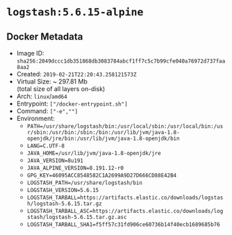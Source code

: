 # `logstash:5.6.15-alpine`

## Docker Metadata

- Image ID: `sha256:2049dccc1db351868db3083784abcf1ff7c5c7b99cfe040a76972d737faa8aa2`
- Created: `2019-02-21T22:20:43.258121573Z`
- Virtual Size: ~ 297.81 Mb  
  (total size of all layers on-disk)
- Arch: `linux`/`amd64`
- Entrypoint: `["/docker-entrypoint.sh"]`
- Command: `["-e",""]`
- Environment:
  - `PATH=/usr/share/logstash/bin:/usr/local/sbin:/usr/local/bin:/usr/sbin:/usr/bin:/sbin:/bin:/usr/lib/jvm/java-1.8-openjdk/jre/bin:/usr/lib/jvm/java-1.8-openjdk/bin`
  - `LANG=C.UTF-8`
  - `JAVA_HOME=/usr/lib/jvm/java-1.8-openjdk/jre`
  - `JAVA_VERSION=8u191`
  - `JAVA_ALPINE_VERSION=8.191.12-r0`
  - `GPG_KEY=46095ACC8548582C1A2699A9D27D666CD88E42B4`
  - `LOGSTASH_PATH=/usr/share/logstash/bin`
  - `LOGSTASH_VERSION=5.6.15`
  - `LOGSTASH_TARBALL=https://artifacts.elastic.co/downloads/logstash/logstash-5.6.15.tar.gz`
  - `LOGSTASH_TARBALL_ASC=https://artifacts.elastic.co/downloads/logstash/logstash-5.6.15.tar.gz.asc`
  - `LOGSTASH_TARBALL_SHA1=f5ff57c31fd906ce60736b14f40ecb1689685b76`
